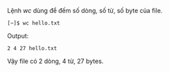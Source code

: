 Lệnh _wc_ dùng để đếm số dòng, số từ, số byte của file.

```
[~]$ wc hello.txt
```

Output:

```
2 4 27 hello.txt
```

Vậy file có 2 dòng, 4 từ, 27 bytes.

